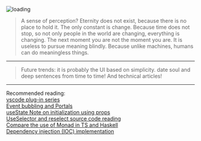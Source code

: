 ![loading](https://saber2pr.top/MyWeb/resource/image/blog-bg.webp)
> A sense of perception?
Eternity does not exist, because there is no place to hold it.
The only constant is change. Because time does not stop, so not only people in the world are changing, everything is changing. The next moment you are not the moment you are.
It is useless to pursue meaning blindly.
Because unlike machines, humans can do meaningless things.
---
> Future trends:
> it is probably the UI based on simplicity.
> date soul and deep sentences from time to time! And technical articles!
---
Recommended reading: <br/>
[vscode plug-in series](/posts/1456951945/2082201661/) <br/>
[Event bubbling and Portals](/posts/2847575829/2500547918/) <br/>
[useState Note on initialization using props](/posts/2847575829/4055183108/) <br/>
[UseSelector and reselect source code reading](/posts/1316063026/78338755/) <br/>
[Compare the use of Monad in TS and Haskell](/posts/3622367105/2154024551/) <br/>
[Dependency injection (IOC) implementation](/posts/1094318037/1315910772/) <br/>
